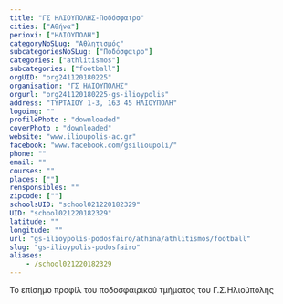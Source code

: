 ```yaml
---
title: "ΓΣ ΗΛΙΟΥΠΟΛΗΣ-Ποδόσφαιρο"
cities: ["Αθήνα"]
perioxi: ["ΗΛΙΟΥΠΟΛΗ"]
categoryNoSLug: "Αθλητισμός"
subcategoriesNoSLug: ["Ποδόσφαιρο"]
categories: ["athlitismos"]
subcategories: ["football"]
orgUID: "org241120180225"
organisation: "ΓΣ ΗΛΙΟΥΠΟΛΗΣ"
orgurl: "org241120180225-gs-ilioypolis"
address: "ΤΥΡΤΑΙΟΥ 1-3, 163 45 ΗΛΙΟΥΠΟΛΗ"
logoimg: ""
profilePhoto : "downloaded"
coverPhoto : "downloaded"
website: "www.ilioupolis-ac.gr"
facebook: "www.facebook.com/gsilioupoli/"
phone: ""
email: ""
courses: ""
places: [""]
rensponsibles: ""
zipcode: [""]
schoolsUID: "school021220182329"
UID: "school021220182329"
latitude: ""
longitude: ""
url: "gs-ilioypolis-podosfairo/athina/athlitismos/football"
slug: "gs-ilioypolis-podosfairo"
aliases:
    - /school021220182329
---
```



Το επίσημο προφίλ του ποδοσφαιρικού τμήματος του Γ.Σ.Ηλιούπολης


